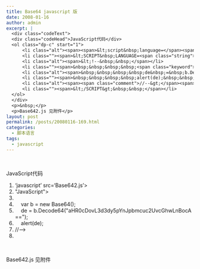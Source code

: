 ```yaml
---
title: Base64 javascript 版
date: 2008-01-16
author: admin
excerpt: |
  <div class="codeText">
  <div class="codeHead">JavaScript代码</div>
  <ol class="dp-c" start="1">
      <li class="alt"><span><span>&lt;script&nbsp;language=</span><span class="string">'javascript'</span><span>&nbsp;src=</span><span class="string">'Base642.js'</span><span>&gt;&lt;/script&gt;&nbsp;&nbsp;</span></span></li>
      <li class=""><span>&lt;SCRIPT&nbsp;LANGUAGE=<span class="string">&quot;JavaScript&quot;</span><span>&gt;&nbsp;&nbsp;</span></span></li>
      <li class="alt"><span>&lt;!--&nbsp;&nbsp;</span></li>
      <li class=""><span>&nbsp;&nbsp;&nbsp;&nbsp;<span class="keyword">var</span><span>&nbsp;b&nbsp;=&nbsp;</span><span class="keyword">new</span><span>&nbsp;Base64();&nbsp;&nbsp;</span></span></li>
      <li class="alt"><span>&nbsp;&nbsp;&nbsp;&nbsp;de&nbsp;=&nbsp;b.Decode64(<span class="string">&quot;aHR0cDovL3d3dy5pYnJpbmcuc2UvcGhwLnBocA==&quot;</span><span>);&nbsp;&nbsp;</span></span></li>
      <li class=""><span>&nbsp;&nbsp;&nbsp;&nbsp;alert(de);&nbsp;&nbsp;</span></li>
      <li class="alt"><span><span class="comment">//--&gt;</span><span>&nbsp;&nbsp;</span></span></li>
      <li class=""><span>&lt;/SCRIPT&gt;&nbsp;&nbsp;</span></li>
  </ol>
  </div>
  <p>&nbsp;</p>
  <p>Base642.js 见附件</p>
layout: post
permalink: /posts/20080116-169.html
categories:
  - 脚本语言
tags:
  - javascript
---
```

&nbsp;

<div class="codeText">
  <div class="codeHead">
    JavaScript代码
  </div>
  
  <ol class="dp-c" start="1">
    <li class="alt">
      <span><span><script&nbsp;language=</span><span class="string">&#8216;javascript&#8217;</span><span>&nbsp;src=</span><span class="string">&#8216;Base642.js&#8217;</span><span>></script>&nbsp;&nbsp;</span></span>
    </li>
    <li class="">
      <span><SCRIPT&nbsp;LANGUAGE=<span class="string">"JavaScript"</span><span>>&nbsp;&nbsp;</span></span>
    </li>
    <li class="alt">
      <span><!&#8211;&nbsp;&nbsp;</span>
    </li>
    <li class="">
      <span>&nbsp;&nbsp;&nbsp;&nbsp;<span class="keyword">var</span><span>&nbsp;b&nbsp;=&nbsp;</span><span class="keyword">new</span><span>&nbsp;Base64();&nbsp;&nbsp;</span></span>
    </li>
    <li class="alt">
      <span>&nbsp;&nbsp;&nbsp;&nbsp;de&nbsp;=&nbsp;b.Decode64(<span class="string">"aHR0cDovL3d3dy5pYnJpbmcuc2UvcGhwLnBocA=="</span><span>);&nbsp;&nbsp;</span></span>
    </li>
    <li class="">
      <span>&nbsp;&nbsp;&nbsp;&nbsp;alert(de);&nbsp;&nbsp;</span>
    </li>
    <li class="alt">
      <span><span class="comment">//&#8211;></span><span>&nbsp;&nbsp;</span></span>
    </li>
    <li class="">
      <span></SCRIPT>&nbsp;&nbsp;</span>
    </li>
  </ol>
</div>

&nbsp;

Base642.js 见附件